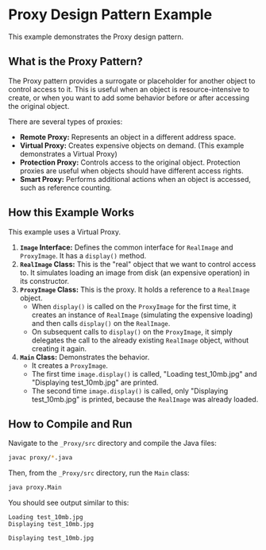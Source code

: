 # Proxy Design Pattern Example

This example demonstrates the Proxy design pattern.

## What is the Proxy Pattern?

The Proxy pattern provides a surrogate or placeholder for another object to control access to it. This is useful when an object is resource-intensive to create, or when you want to add some behavior before or after accessing the original object.

There are several types of proxies:
- **Remote Proxy:** Represents an object in a different address space.
- **Virtual Proxy:** Creates expensive objects on demand. (This example demonstrates a Virtual Proxy)
- **Protection Proxy:** Controls access to the original object. Protection proxies are useful when objects should have different access rights.
- **Smart Proxy:** Performs additional actions when an object is accessed, such as reference counting.

## How this Example Works

This example uses a Virtual Proxy.

1.  **`Image` Interface:** Defines the common interface for `RealImage` and `ProxyImage`. It has a `display()` method.
2.  **`RealImage` Class:** This is the "real" object that we want to control access to. It simulates loading an image from disk (an expensive operation) in its constructor.
3.  **`ProxyImage` Class:** This is the proxy. It holds a reference to a `RealImage` object.
    *   When `display()` is called on the `ProxyImage` for the first time, it creates an instance of `RealImage` (simulating the expensive loading) and then calls `display()` on the `RealImage`.
    *   On subsequent calls to `display()` on the `ProxyImage`, it simply delegates the call to the already existing `RealImage` object, without creating it again.
4.  **`Main` Class:** Demonstrates the behavior.
    *   It creates a `ProxyImage`.
    *   The first time `image.display()` is called, "Loading test_10mb.jpg" and "Displaying test_10mb.jpg" are printed.
    *   The second time `image.display()` is called, only "Displaying test_10mb.jpg" is printed, because the `RealImage` was already loaded.

## How to Compile and Run

Navigate to the `_Proxy/src` directory and compile the Java files:
```bash
javac proxy/*.java
```

Then, from the `_Proxy/src` directory, run the `Main` class:
```bash
java proxy.Main
```

You should see output similar to this:
```
Loading test_10mb.jpg
Displaying test_10mb.jpg

Displaying test_10mb.jpg
```
